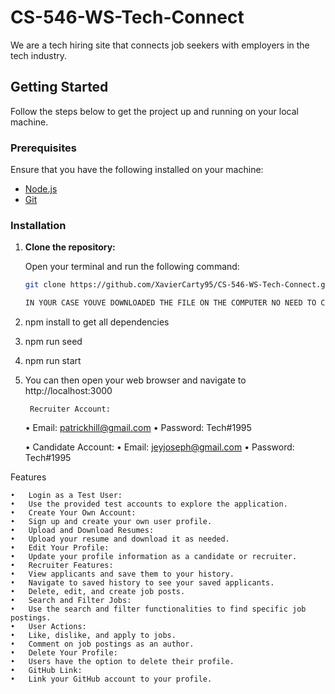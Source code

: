 # CS-546-WS-Tech-Connect

We are a tech hiring site that connects job seekers with employers in the tech industry.

## Getting Started

Follow the steps below to get the project up and running on your local machine.

### Prerequisites

Ensure that you have the following installed on your machine:

- [Node.js](https://nodejs.org/)
- [Git](https://git-scm.com/)

### Installation

1. **Clone the repository:**

   Open your terminal and run the following command:

   ```bash
   git clone https://github.com/XavierCarty95/CS-546-WS-Tech-Connect.git

   IN YOUR CASE YOUVE DOWNLOADED THE FILE ON THE COMPUTER NO NEED TO CLONE THE REPO


2. npm install to get all dependencies

3. npm run seed

4. npm run start 

5. You can then open your web browser and navigate to http://localhost:3000

		Recruiter Account:
	•	Email: patrickhill@gmail.com
	•	Password: Tech#1995
	
   •	Candidate Account:
	•	Email: jeyjoseph@gmail.com
	•	Password: Tech#1995

Features

	•	Login as a Test User:
	•	Use the provided test accounts to explore the application.
	•	Create Your Own Account:
	•	Sign up and create your own user profile.
	•	Upload and Download Resumes:
	•	Upload your resume and download it as needed.
	•	Edit Your Profile:
	•	Update your profile information as a candidate or recruiter.
	•	Recruiter Features:
	•	View applicants and save them to your history.
	•	Navigate to saved history to see your saved applicants.
	•	Delete, edit, and create job posts.
	•	Search and Filter Jobs:
	•	Use the search and filter functionalities to find specific job postings.
	•	User Actions:
	•	Like, dislike, and apply to jobs.
	•	Comment on job postings as an author.
	•	Delete Your Profile:
	•	Users have the option to delete their profile.
	•	GitHub Link:
	•	Link your GitHub account to your profile.